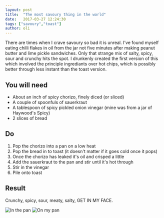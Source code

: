```yaml
---
layout: post
title:  "The most savoury thing in the world"
date:   2017-03-27 12:24:30
tags: ["savoury","toast"]
author: oli
---
```


There are times when I crave savoury so bad it is unreal.  I've found myself eating chilli flakes in oil from the jar not five minutes after making peanut butter and lime pickle sandwiches.  Only that strange mix of salty, spicy, sour and crunchy hits the spot. I drunkenly created the first version of this which involved the principle ingrediants over hot chips, which is possibly better through less instant than the toast version. 

## You will need

* About an inch of spicy chorizo, finely diced (or sliced)
* A couple of spoonfuls of sauerkraut
* A tablespoon of spicy pickled onion vinegar (mine was from a jar of Haywood's Spicy)
* 2 slices of bread


## Do

1. Pop the chorizo into a pan on a low heat 
2. Pop the bread in to toast (it doesn't matter if it goes cold once it pops)
3. Once the chorizo has leaked it's oil and crisped a little
4. Add the sauerkraut to the pan and stir until it's hot through
5. Stir in the vinegar
6. Pile onto toast

## Result

Crunchy, spicy, sour, meaty, salty, GET IN MY FACE.

![In the pan](/images/blog/the-most-savoury-thing-in-this-world_01.jpg)
![On my pan](/images/blog/the-most-savoury-thing-in-this-world_02.jpg)
